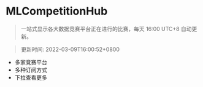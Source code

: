 # MLCompetitionHub

> 一站式显示各大数据竞赛平台正在进行的比赛，每天 16:00 UTC+8 自动更新。
  
> 更新时间: 2022-03-09T16:00:52+0800 

* 多家竞赛平台
* 多种订阅方式
* 下拉查看更多